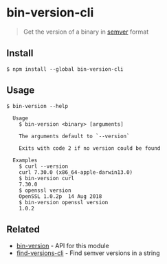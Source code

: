 # bin-version-cli

> Get the version of a binary in [semver](https://github.com/npm/node-semver) format

## Install

```
$ npm install --global bin-version-cli
```

## Usage

```
$ bin-version --help

  Usage
    $ bin-version <binary> [arguments]

    The arguments default to `--version`

    Exits with code 2 if no version could be found

  Examples
    $ curl --version
    curl 7.30.0 (x86_64-apple-darwin13.0)
    $ bin-version curl
    7.30.0
    $ openssl version
    OpenSSL 1.0.2p  14 Aug 2018
    $ bin-version openssl version
    1.0.2
```

## Related

- [bin-version](https://github.com/sindresorhus/bin-version) - API for this module
- [find-versions-cli](https://github.com/sindresorhus/find-versions-cli) - Find semver versions in a string
